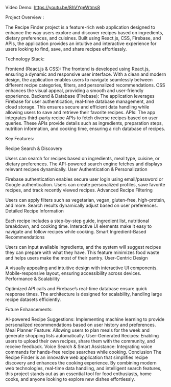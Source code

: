 Video Demo:  https://youtu.be/8hVYgeWtms8

Project Overview :

The Recipe Finder project is a feature-rich web application designed to enhance the way users explore and discover recipes based on ingredients, dietary preferences, and cuisines. Built using React.js, CSS, Firebase, and APIs, the application provides an intuitive and interactive experience for users looking to find, save, and share recipes effortlessly.

Technology Stack:

Frontend (React.js & CSS): The frontend is developed using React.js, ensuring a dynamic and responsive user interface. With a clean and modern design, the application enables users to navigate seamlessly between different recipe categories, filters, and personalized recommendations. CSS enhances the visual appeal, providing a smooth and user-friendly experience.
Backend & Database (Firebase): The application leverages Firebase for user authentication, real-time database management, and cloud storage. This ensures secure and efficient data handling while allowing users to save and retrieve their favorite recipes.
APIs: The app integrates third-party recipe APIs to fetch diverse recipes based on user queries. These APIs provide details such as ingredients, preparation steps, nutrition information, and cooking time, ensuring a rich database of recipes.

Key Features:

Recipe Search & Discovery

Users can search for recipes based on ingredients, meal type, cuisine, or dietary preferences.
The API-powered search engine fetches and displays relevant recipes dynamically.
User Authentication & Personalization

Firebase authentication enables secure user login using email/password or Google authentication.
Users can create personalized profiles, save favorite recipes, and track recently viewed recipes.
Advanced Recipe Filtering

Users can apply filters such as vegetarian, vegan, gluten-free, high-protein, and more.
Search results dynamically adjust based on user preferences.
Detailed Recipe Information

Each recipe includes a step-by-step guide, ingredient list, nutritional breakdown, and cooking time.
Interactive UI elements make it easy to navigate and follow recipes while cooking.
Smart Ingredient-Based Recommendations

Users can input available ingredients, and the system will suggest recipes they can prepare with what they have.
This feature minimizes food waste and helps users make the most of their pantry.
User-Centric Design

A visually appealing and intuitive design with interactive UI components.
Mobile-responsive layout, ensuring accessibility across devices.
Performance & Scalability

Optimized API calls and Firebase’s real-time database ensure quick response times.
The architecture is designed for scalability, handling large recipe datasets efficiently.

Future Enhancements:

AI-powered Recipe Suggestions: Implementing machine learning to provide personalized recommendations based on user history and preferences.
Meal Planner Feature: Allowing users to plan meals for the week and generate shopping lists automatically.
User-Generated Recipes: Enabling users to upload their own recipes, share them with the community, and receive feedback.
Voice Search & Smart Assistance: Integrating voice commands for hands-free recipe searches while cooking.
Conclusion
The Recipe Finder is an innovative web application that simplifies recipe discovery and enhances the cooking experience. By combining modern web technologies, real-time data handling, and intelligent search features, this project stands out as an essential tool for food enthusiasts, home cooks, and anyone looking to explore new dishes effortlessly.
